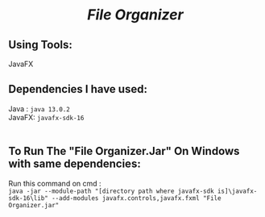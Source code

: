 <h1 align='center'><i>File Organizer</i></h1>

Using Tools:
------------
JavaFX

Dependencies I have used:
------------
Java : `java 13.0.2` <br>
JavaFX: `javafx-sdk-16`
<br><br>

To Run The "File Organizer.Jar" On Windows with same dependencies:
-------------------------------------------------------------------
Run this command on cmd :<br>
`java -jar --module-path "[directory path where javafx-sdk is]\javafx-sdk-16\lib" --add-modules javafx.controls,javafx.fxml "File Organizer.jar"` <br><br>
